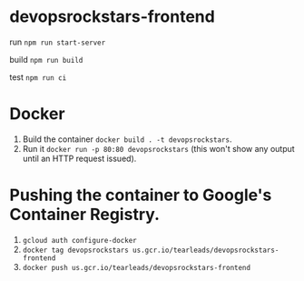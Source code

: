 # devopsrockstars-frontend

run `npm run start-server`

build `npm run build`

test `npm run ci`

# Docker

1. Build the container `docker build . -t devopsrockstars`.
2. Run it `docker run -p 80:80 devopsrockstars` (this won't show any output until an HTTP request issued).

# Pushing the container to Google's Container Registry.

1. `gcloud auth configure-docker`
2. `docker tag devopsrockstars us.gcr.io/tearleads/devopsrockstars-frontend`
3. `docker push us.gcr.io/tearleads/devopsrockstars-frontend`